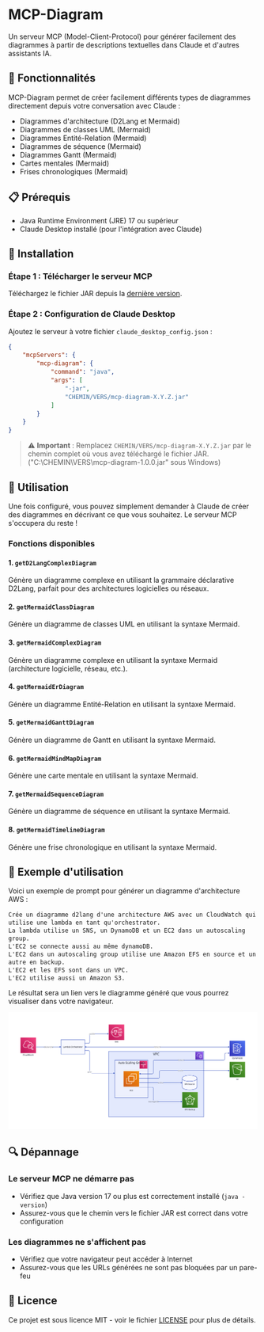 # MCP-Diagram

Un serveur MCP (Model-Client-Protocol) pour générer facilement des diagrammes à partir de descriptions textuelles dans Claude et d'autres assistants IA.

## 🌟 Fonctionnalités

MCP-Diagram permet de créer facilement différents types de diagrammes directement depuis votre conversation avec Claude :

- Diagrammes d'architecture (D2Lang et Mermaid)
- Diagrammes de classes UML (Mermaid)
- Diagrammes Entité-Relation (Mermaid)
- Diagrammes de séquence (Mermaid)
- Diagrammes Gantt (Mermaid)
- Cartes mentales (Mermaid)
- Frises chronologiques (Mermaid)

## 📋 Prérequis

- Java Runtime Environment (JRE) 17 ou supérieur
- Claude Desktop installé (pour l'intégration avec Claude)

## 🚀 Installation

### Étape 1 : Télécharger le serveur MCP

Téléchargez le fichier JAR depuis la [dernière version](https://github.com/tenpigs267/mcp-diagram/releases/latest).

### Étape 2 : Configuration de Claude Desktop

Ajoutez le serveur à votre fichier `claude_desktop_config.json` :

```json
{
    "mcpServers": {
        "mcp-diagram": {
            "command": "java",
            "args": [
                "-jar",
                "CHEMIN/VERS/mcp-diagram-X.Y.Z.jar"
            ]
        }
    }
}
```

> ⚠️ **Important** : Remplacez `CHEMIN/VERS/mcp-diagram-X.Y.Z.jar` par le chemin complet où vous avez téléchargé le fichier JAR. ("C:\\CHEMIN\\VERS\\mcp-diagram-1.0.0.jar" sous Windows)

## 🔧 Utilisation

Une fois configuré, vous pouvez simplement demander à Claude de créer des diagrammes en décrivant ce que vous souhaitez. Le serveur MCP s'occupera du reste !

### Fonctions disponibles

#### 1. `getD2LangComplexDiagram`
Génère un diagramme complexe en utilisant la grammaire déclarative D2Lang, parfait pour des architectures logicielles ou réseaux.

#### 2. `getMermaidClassDiagram`
Génère un diagramme de classes UML en utilisant la syntaxe Mermaid.

#### 3. `getMermaidComplexDiagram`
Génère un diagramme complexe en utilisant la syntaxe Mermaid (architecture logicielle, réseau, etc.).

#### 4. `getMermaidErDiagram`
Génère un diagramme Entité-Relation en utilisant la syntaxe Mermaid.

#### 5. `getMermaidGanttDiagram`
Génère un diagramme de Gantt en utilisant la syntaxe Mermaid.

#### 6. `getMermaidMindMapDiagram`
Génère une carte mentale en utilisant la syntaxe Mermaid.

#### 7. `getMermaidSequenceDiagram`
Génère un diagramme de séquence en utilisant la syntaxe Mermaid.

#### 8. `getMermaidTimelineDiagram`
Génère une frise chronologique en utilisant la syntaxe Mermaid.

## 📝 Exemple d'utilisation

Voici un exemple de prompt pour générer un diagramme d'architecture AWS :

```
Crée un diagramme d2lang d'une architecture AWS avec un CloudWatch qui utilise une lambda en tant qu'orchestrator. 
La lambda utilise un SNS, un DynamoDB et un EC2 dans un autoscaling group. 
L'EC2 se connecte aussi au même dynamoDB. 
L'EC2 dans un autoscaling group utilise une Amazon EFS en source et un autre en backup. 
L'EC2 et les EFS sont dans un VPC. 
L'EC2 utilise aussi un Amazon S3.
```

Le résultat sera un lien vers le diagramme généré que vous pourrez visualiser dans votre navigateur.

![Example Complex Diagram](exemple_complex_diagram.svg)

## 🔍 Dépannage

### Le serveur MCP ne démarre pas
- Vérifiez que Java version 17 ou plus est correctement installé (`java -version`)
- Assurez-vous que le chemin vers le fichier JAR est correct dans votre configuration

### Les diagrammes ne s'affichent pas
- Vérifiez que votre navigateur peut accéder à Internet
- Assurez-vous que les URLs générées ne sont pas bloquées par un pare-feu

## 📄 Licence

Ce projet est sous licence MIT - voir le fichier [LICENSE](LICENSE) pour plus de détails.
